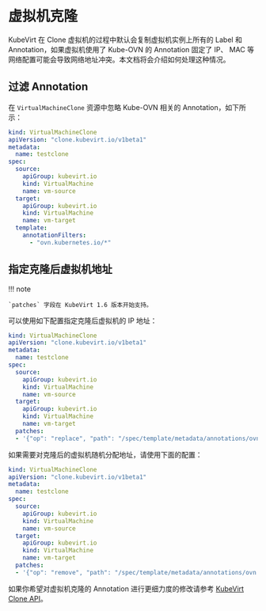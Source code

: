 # 虚拟机克隆

KubeVirt 在 Clone 虚拟机的过程中默认会复制虚拟机实例上所有的 Label 和 Annotation，如果虚拟机使用了 Kube-OVN 的 Annotation 固定了 IP、 MAC 等网络配置可能会导致网络地址冲突。本文档将会介绍如何处理这种情况。

## 过滤 Annotation

在 `VirtualMachineClone` 资源中忽略 Kube-OVN 相关的 Annotation，如下所示：

```yaml
kind: VirtualMachineClone
apiVersion: "clone.kubevirt.io/v1beta1"
metadata:
  name: testclone
spec:
  source:
    apiGroup: kubevirt.io
    kind: VirtualMachine
    name: vm-source
  target:
    apiGroup: kubevirt.io
    kind: VirtualMachine
    name: vm-target
  template:
    annotationFilters:
      - "ovn.kubernetes.io/*"
```

## 指定克隆后虚拟机地址

!!! note

    `patches` 字段在 KubeVirt 1.6 版本开始支持。

可以使用如下配置指定克隆后虚拟机的 IP 地址：

```yaml
kind: VirtualMachineClone
apiVersion: "clone.kubevirt.io/v1beta1"
metadata:
  name: testclone
spec:
  source:
    apiGroup: kubevirt.io
    kind: VirtualMachine
    name: vm-source
  target:
    apiGroup: kubevirt.io
    kind: VirtualMachine
    name: vm-target
  patches:
  - '{"op": "replace", "path": "/spec/template/metadata/annotations/ovn.kubernetes.io~1ip_address", "value": "10.16.0.15"}'
```

如果需要对克隆后的虚拟机随机分配地址，请使用下面的配置：

```yaml
kind: VirtualMachineClone
apiVersion: "clone.kubevirt.io/v1beta1"
metadata:
  name: testclone
spec:
  source:
    apiGroup: kubevirt.io
    kind: VirtualMachine
    name: vm-source
  target:
    apiGroup: kubevirt.io
    kind: VirtualMachine
    name: vm-target
  patches:
  - '{"op": "remove", "path": "/spec/template/metadata/annotations/ovn.kubernetes.io~1ip_address"}'
```

如果你希望对虚拟机克隆的 Annotation 进行更细力度的修改请参考 [KubeVirt Clone API](https://kubevirt.io/user-guide/storage/clone_api/#json-patches)。
